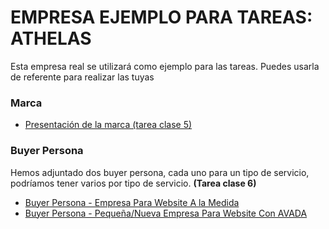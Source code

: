 # EMPRESA EJEMPLO PARA TAREAS: ATHELAS

Esta empresa real se utilizará como ejemplo para las tareas. Puedes usarla de referente para realizar las tuyas

### Marca

- [Presentación de la marca (tarea clase 5)](https://docs.google.com/presentation/d/1K5-w4fFXaW5MrjWze2G1XMtiZcyucXEjYhOklRn7Xq4/edit?usp=sharing)

### Buyer Persona

Hemos adjuntado dos buyer persona, cada uno para un tipo de servicio, podríamos tener varios por tipo de servicio. **(Tarea clase 6)**

- [Buyer Persona - Empresa Para Website A la Medida](https://docs.google.com/document/d/1mQWM8Px1AzpvgdM0FyaYVzhyvB54FikOJaiKQQA87Kg/edit?usp=sharing)
- [Buyer Persona - Pequeña/Nueva Empresa Para Website Con AVADA](https://docs.google.com/document/d/1F0g9L0N5nB0Ye9iN9EOzz21Uv5LEn8Pb3Nqy8f7gS04/edit?usp=sharing)
